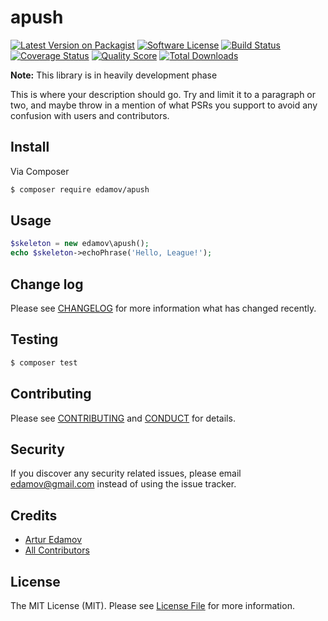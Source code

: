 # apush

[![Latest Version on Packagist][ico-version]][link-packagist]
[![Software License][ico-license]](LICENSE.md)
[![Build Status][ico-travis]][link-travis]
[![Coverage Status][ico-scrutinizer]][link-scrutinizer]
[![Quality Score][ico-code-quality]][link-code-quality]
[![Total Downloads][ico-downloads]][link-downloads]

**Note:** This library is in heavily development phase

This is where your description should go. Try and limit it to a paragraph or two, and maybe throw in a mention of what
PSRs you support to avoid any confusion with users and contributors.

## Install

Via Composer

``` bash
$ composer require edamov/apush
```

## Usage

``` php
$skeleton = new edamov\apush();
echo $skeleton->echoPhrase('Hello, League!');
```

## Change log

Please see [CHANGELOG](CHANGELOG.md) for more information what has changed recently.

## Testing

``` bash
$ composer test
```

## Contributing

Please see [CONTRIBUTING](CONTRIBUTING.md) and [CONDUCT](CONDUCT.md) for details.

## Security

If you discover any security related issues, please email edamov@gmail.com instead of using the issue tracker.

## Credits

- [Artur Edamov][link-author]
- [All Contributors][link-contributors]

## License

The MIT License (MIT). Please see [License File](LICENSE.md) for more information.

[ico-version]: https://img.shields.io/packagist/v/edamov/apush.svg?style=flat-square
[ico-license]: https://img.shields.io/badge/license-MIT-brightgreen.svg?style=flat-square
[ico-travis]: https://img.shields.io/travis/edamov/apush/master.svg?style=flat-square
[ico-scrutinizer]: https://img.shields.io/scrutinizer/coverage/g/edamov/apush.svg?style=flat-square
[ico-code-quality]: https://img.shields.io/scrutinizer/g/edamov/apush.svg?style=flat-square
[ico-downloads]: https://img.shields.io/packagist/dt/edamov/apush.svg?style=flat-square

[link-packagist]: https://packagist.org/packages/edamov/apush
[link-travis]: https://travis-ci.org/edamov/apush
[link-scrutinizer]: https://scrutinizer-ci.com/g/edamov/apush/code-structure
[link-code-quality]: https://scrutinizer-ci.com/g/edamov/apush
[link-downloads]: https://packagist.org/packages/edamov/apush
[link-author]: https://github.com/edamov
[link-contributors]: ../../contributors
